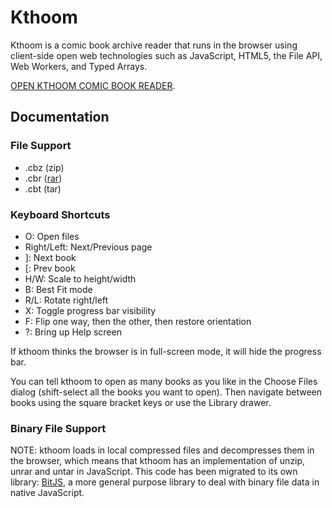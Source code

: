 # Kthoom

Kthoom is a comic book archive reader that runs in the browser using client-side open web technologies such as JavaScript, HTML5, the File API, Web Workers, and Typed Arrays.

[OPEN KTHOOM COMIC BOOK READER](https://codedread.github.io/kthoom/index.html).

## Documentation

### File Support

  * .cbz (zip)
  * .cbr ([rar](https://codedread.github.io/bitjs/docs/unrar.html))
  * .cbt (tar)

### Keyboard Shortcuts
  * O: Open files
  * Right/Left: Next/Previous page
  * ]: Next book
  * [: Prev book
  * H/W: Scale to height/width
  * B: Best Fit mode
  * R/L: Rotate right/left
  * X: Toggle progress bar visibility
  * F: Flip one way, then the other, then restore orientation
  * ?: Bring up Help screen

If kthoom thinks the browser is in full-screen mode, it will hide the progress bar.

You can tell kthoom to open as many books as you like in the Choose Files dialog (shift-select all the books you want to open). Then navigate between books using the square bracket keys or use the Library drawer.

### Binary File Support

NOTE: kthoom loads in local compressed files and decompresses them in the browser, which means that kthoom has an implementation of unzip, unrar and untar in JavaScript. This code has been migrated to its own library: [BitJS](https://github.com/codedread/bitjs), a more general purpose library to deal with binary file data in native JavaScript.
